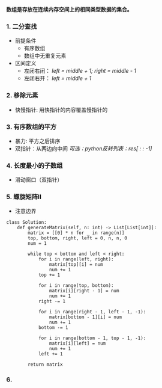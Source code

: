 **数组是存放在连续内存空间上的相同类型数据的集合。**

### 1. 二分查找
- 前提条件
	- 有序数组
	- 数组中无重复元素
- 区间定义
	- 左闭右闭： *left = middle + 1; right = middle - 1*
	- 左闭右开： *left = middle + 1*

### 2. 移除元素
- 快慢指针: 用快指针的内容覆盖慢指针的 

### 3. 有序数组的平方
- 暴力: 平方之后排序
- 双指针：从两边向中间 *可选：python反转列表：res[ : : -1]*

### 4. 长度最小的子数组
- 滑动窗口（双指针）

### 5. 螺旋矩阵II 
- 注意边界
```
class Solution:
    def generateMatrix(self, n: int) -> List[List[int]]:
        matrix = [[0] * n for _ in range(n)]
        top, bottom, right, left = 0, n, n, 0
        num = 1

        while top < bottom and left < right:
            for i in range(left, right):
                matrix[top][i] = num
                num += 1
            top += 1

            for i in range(top, bottom):
                matrix[i][right - 1] = num
                num += 1
            right -= 1

            for i in range(right - 1, left - 1, -1):
                matrix[bottom - 1][i] = num
                num += 1
            bottom -= 1

            for i in range(bottom - 1, top - 1, -1):
                matrix[i][left] = num
                num += 1
            left += 1

        return matrix
```

### 6. 